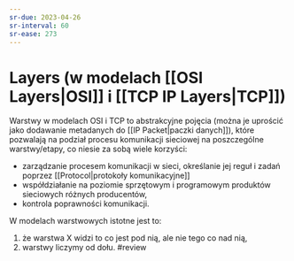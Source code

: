 ```yaml
---
sr-due: 2023-04-26
sr-interval: 60
sr-ease: 273
---
```


# Layers (w modelach [[OSI Layers|OSI]] i [[TCP IP Layers|TCP]])
Warstwy w modelach OSI i TCP to abstrakcyjne pojęcia (można je uprościć jako dodawanie metadanych do [[IP Packet|paczki danych]]), które pozwalają na podział procesu komunikacji sieciowej na poszczególne warstwy/etapy, co niesie za sobą wiele korzyści:
-   zarządzanie procesem komunikacji w sieci, określanie jej reguł i zadań poprzez [[Protocol|protokoły komunikacyjne]]
-   współdziałanie na poziomie sprzętowym i programowym produktów sieciowych różnych producentów,
-   kontrola poprawności komunikacji.
 
W modelach warstwowych istotne jest to:
1. że warstwa X widzi to co jest pod nią, ale nie tego co nad nią,
2. warstwy liczymy od dołu.
#review